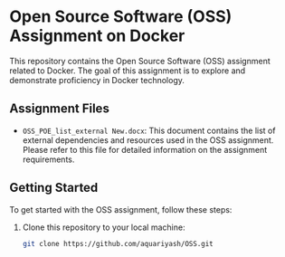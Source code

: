 # Open Source Software (OSS) Assignment on Docker

This repository contains the Open Source Software (OSS) assignment related to Docker. The goal of this assignment is to explore and demonstrate proficiency in Docker technology.

## Assignment Files

- `OSS_POE_list_external New.docx`: This document contains the list of external dependencies and resources used in the OSS assignment. Please refer to this file for detailed information on the assignment requirements.

## Getting Started

To get started with the OSS assignment, follow these steps:

1. Clone this repository to your local machine:

   ```bash
   git clone https://github.com/aquariyash/OSS.git
